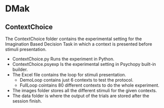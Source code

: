 # DMak

## ContextChoice
The ContextChoice folder contains the experimental setting for the Imagination Based Decision Task in which a context is presented before stimuli presentation.
- ContextChoice.py Runs the experiment in Python. 
- ContextChoice.psyexp Is the experimental setting in Psychopy built-in builder.
- The Excel file contains the loop for stimuli presentation.
  - DemoLoop contains just 6 contexts to test the protocol.
  - FullLoop cointains 80 different contexts to do the whole experiment.
- The images folder stores all the different stimuli for the given contexts.
- The data folder is where the output of the trials are stored after the session finish. 
  

